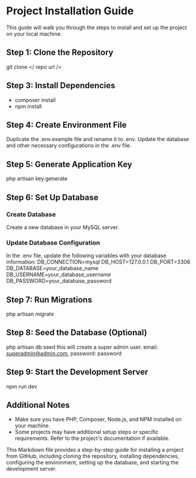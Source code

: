 # Project Installation Guide
This guide will walk you through the steps to install and set up the project on your local machine.

## Step 1: Clone the Repository
  git clone </ repo url />

## Step 3: Install Dependencies
  * composer install
  * npm install

## Step 4: Create Environment File
  Duplicate the .env.example file and rename it to .env. Update the database and other necessary configurations in the .env file.

## Step 5: Generate Application Key
  php artisan key:generate

## Step 6: Set Up Database
  ### Create Database
  Create a new database in your MySQL server.

  ### Update Database Configuration
  In the .env file, update the following variables with your database information:
    DB_CONNECTION=mysql
    DB_HOST=127.0.0.1
    DB_PORT=3306
    DB_DATABASE=your_database_name
    DB_USERNAME=your_database_username
    DB_PASSWORD=your_database_password

## Step 7: Run Migrations
  php artisan migrate

## Step 8: Seed the Database (Optional)
  php artisan db:seed
  this will create a super admin user. email: superadmin@admin.com, password: password

## Step 9: Start the Development Server
  npm run dev

## Additional Notes
  * Make sure you have PHP, Composer, Node.js, and NPM installed on your machine.
  * Some projects may have additional setup steps or specific requirements. Refer to the project's documentation if available.

  
This Markdown file provides a step-by-step guide for installing a project from GitHub, including cloning the repository, installing dependencies, configuring the environment, setting up the database, and starting the development server.
